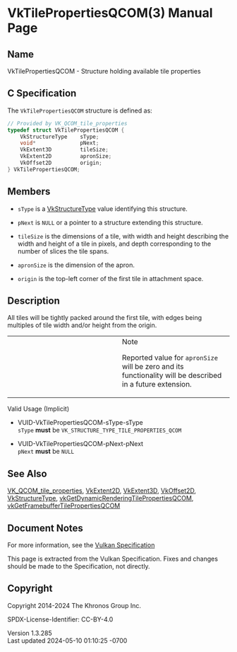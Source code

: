 # VkTilePropertiesQCOM(3) Manual Page

## Name

VkTilePropertiesQCOM - Structure holding available tile properties



## <a href="#_c_specification" class="anchor"></a>C Specification

The `VkTilePropertiesQCOM` structure is defined as:

``` c
// Provided by VK_QCOM_tile_properties
typedef struct VkTilePropertiesQCOM {
    VkStructureType    sType;
    void*              pNext;
    VkExtent3D         tileSize;
    VkExtent2D         apronSize;
    VkOffset2D         origin;
} VkTilePropertiesQCOM;
```

## <a href="#_members" class="anchor"></a>Members

- `sType` is a [VkStructureType](https://registry.khronos.org/vulkan/specs/1.3-extensions/man/html/VkStructureType.html) value identifying
  this structure.

- `pNext` is `NULL` or a pointer to a structure extending this
  structure.

- `tileSize` is the dimensions of a tile, with width and height
  describing the width and height of a tile in pixels, and depth
  corresponding to the number of slices the tile spans.

- `apronSize` is the dimension of the apron.

- `origin` is the top-left corner of the first tile in attachment space.

## <a href="#_description" class="anchor"></a>Description

All tiles will be tightly packed around the first tile, with edges being
multiples of tile width and/or height from the origin.

<table>
<colgroup>
<col style="width: 50%" />
<col style="width: 50%" />
</colgroup>
<tbody>
<tr class="odd">
<td class="icon"><em></em></td>
<td class="content">Note
<p>Reported value for <code>apronSize</code> will be zero and its
functionality will be described in a future extension.</p></td>
</tr>
</tbody>
</table>

Valid Usage (Implicit)

- <a href="#VUID-VkTilePropertiesQCOM-sType-sType"
  id="VUID-VkTilePropertiesQCOM-sType-sType"></a>
  VUID-VkTilePropertiesQCOM-sType-sType  
  `sType` **must** be `VK_STRUCTURE_TYPE_TILE_PROPERTIES_QCOM`

- <a href="#VUID-VkTilePropertiesQCOM-pNext-pNext"
  id="VUID-VkTilePropertiesQCOM-pNext-pNext"></a>
  VUID-VkTilePropertiesQCOM-pNext-pNext  
  `pNext` **must** be `NULL`

## <a href="#_see_also" class="anchor"></a>See Also

[VK_QCOM_tile_properties](https://registry.khronos.org/vulkan/specs/1.3-extensions/man/html/VK_QCOM_tile_properties.html),
[VkExtent2D](https://registry.khronos.org/vulkan/specs/1.3-extensions/man/html/VkExtent2D.html), [VkExtent3D](https://registry.khronos.org/vulkan/specs/1.3-extensions/man/html/VkExtent3D.html),
[VkOffset2D](https://registry.khronos.org/vulkan/specs/1.3-extensions/man/html/VkOffset2D.html), [VkStructureType](https://registry.khronos.org/vulkan/specs/1.3-extensions/man/html/VkStructureType.html),
[vkGetDynamicRenderingTilePropertiesQCOM](https://registry.khronos.org/vulkan/specs/1.3-extensions/man/html/vkGetDynamicRenderingTilePropertiesQCOM.html),
[vkGetFramebufferTilePropertiesQCOM](https://registry.khronos.org/vulkan/specs/1.3-extensions/man/html/vkGetFramebufferTilePropertiesQCOM.html)

## <a href="#_document_notes" class="anchor"></a>Document Notes

For more information, see the <a
href="https://registry.khronos.org/vulkan/specs/1.3-extensions/html/vkspec.html#VkTilePropertiesQCOM"
target="_blank" rel="noopener">Vulkan Specification</a>

This page is extracted from the Vulkan Specification. Fixes and changes
should be made to the Specification, not directly.

## <a href="#_copyright" class="anchor"></a>Copyright

Copyright 2014-2024 The Khronos Group Inc.

SPDX-License-Identifier: CC-BY-4.0

Version 1.3.285  
Last updated 2024-05-10 01:10:25 -0700
